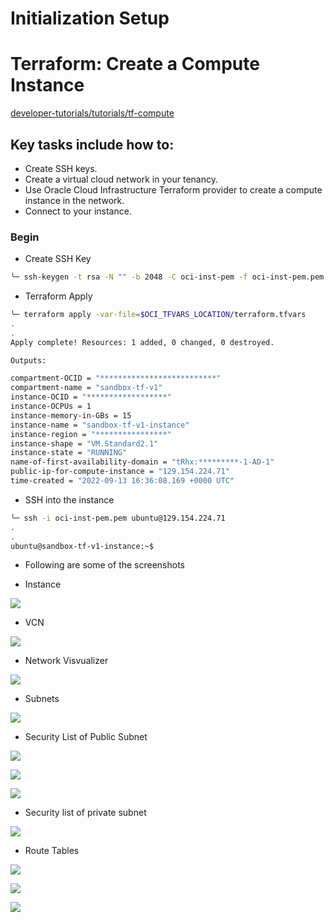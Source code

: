 # Initialization Setup

# Terraform: Create a Compute Instance

[developer-tutorials/tutorials/tf-compute](https://docs.oracle.com/en-us/iaas/developer-tutorials/tutorials/tf-compute/01-summary.htm)

## Key tasks include how to:

- Create SSH keys.
- Create a virtual cloud network in your tenancy.
- Use Oracle Cloud Infrastructure Terraform provider to create a compute instance in the network.
- Connect to your instance.


### Begin

- Create SSH Key

```bash
╰─ ssh-keygen -t rsa -N "" -b 2048 -C oci-inst-pem -f oci-inst-pem.pem
```

- Terraform Apply

```bash
╰─ terraform apply -var-file=$OCI_TFVARS_LOCATION/terraform.tfvars
.
.
Apply complete! Resources: 1 added, 0 changed, 0 destroyed.

Outputs:

compartment-OCID = "**************************"
compartment-name = "sandbox-tf-v1"
instance-OCID = "******************"
instance-OCPUs = 1
instance-memory-in-GBs = 15
instance-name = "sandbox-tf-v1-instance"
instance-region = "****************"
instance-shape = "VM.Standard2.1"
instance-state = "RUNNING"
name-of-first-availability-domain = "tRhx:*********-1-AD-1"
public-ip-for-compute-instance = "129.154.224.71"
time-created = "2022-09-13 16:36:08.169 +0000 UTC"
```


- SSH into the instance

```bash
╰─ ssh -i oci-inst-pem.pem ubuntu@129.154.224.71                      
.
.
ubuntu@sandbox-tf-v1-instance:~$ 
```


- Following are some of the screenshots

- Instance

![](.images/instance.png)


- VCN
  
![](.images/vcn.png)


- Network Visvualizer
  
![](.images/network-vis.png)


- Subnets

![](.images/subnets.png)


- Security List of Public Subnet

![](.images/sl-of-public-subnet.png)

![](.images/ingress.png)

![](.images/egress.png)

- Security list of private subnet


![](.images/sl-of-private-subnet.png)

- Route Tables

![](.images/route-tables.png)

![](.images/internet.png)

![](.images/default.png)



